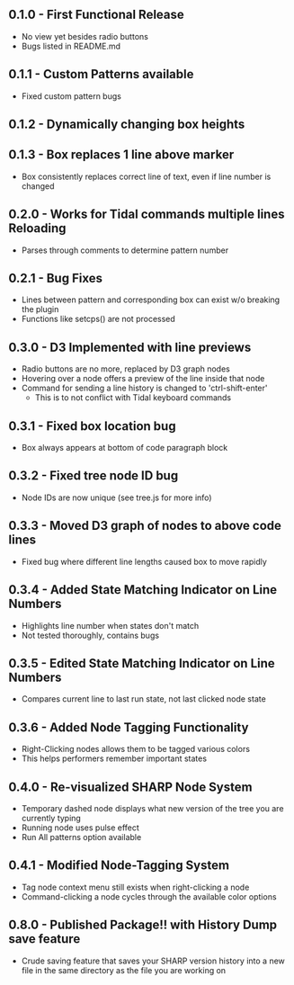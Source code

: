 ## 0.1.0 - First Functional Release
* No view yet besides radio buttons
* Bugs listed in README.md

## 0.1.1 - Custom Patterns available
* Fixed custom pattern bugs

## 0.1.2 - Dynamically changing box heights

## 0.1.3 - Box replaces 1 line above marker
* Box consistently replaces correct line of text, even if line number is changed

## 0.2.0 - Works for Tidal commands multiple lines Reloading
* Parses through comments to determine pattern number

## 0.2.1 - Bug Fixes
* Lines between pattern and corresponding box can exist w/o breaking the plugin
* Functions like setcps() are not processed

## 0.3.0 - D3 Implemented with line previews
* Radio buttons are no more, replaced by D3 graph nodes
* Hovering over a node offers a preview of the line inside that node
* Command for sending a line history is changed to 'ctrl-shift-enter'
  * This is to not conflict with Tidal keyboard commands

## 0.3.1 - Fixed box location bug
* Box always appears at bottom of code paragraph block

## 0.3.2 - Fixed tree node ID bug
* Node IDs are now unique (see tree.js for more info)

## 0.3.3 - Moved D3 graph of nodes to above code lines
* Fixed bug where different line lengths caused box to move rapidly

## 0.3.4 - Added State Matching Indicator on Line Numbers
* Highlights line number when states don't match
* Not tested thoroughly, contains bugs

## 0.3.5 - Edited State Matching Indicator on Line Numbers
* Compares current line to last run state, not last clicked node state

## 0.3.6 - Added Node Tagging Functionality
* Right-Clicking nodes allows them to be tagged various colors
* This helps performers remember important states

## 0.4.0 - Re-visualized SHARP Node System
* Temporary dashed node displays what new version of the tree you are currently typing
* Running node uses pulse effect
* Run All patterns option available

## 0.4.1 - Modified Node-Tagging System
* Tag node context menu still exists when right-clicking a node
* Command-clicking a node cycles through the available color options

## 0.8.0 - Published Package!! with History Dump save feature
* Crude saving feature that saves your SHARP version history into a new file in the same directory as the file you are working on
